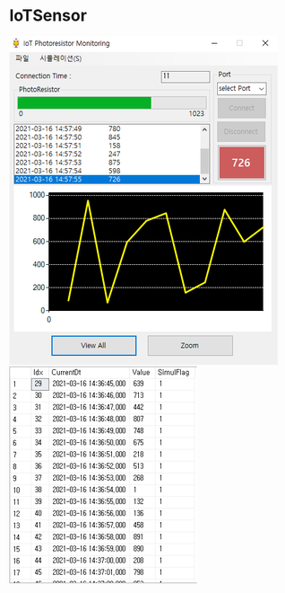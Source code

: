 # IoTSensor

<kbd>![IoT Data](/WinformApp/WinForm_capture/IoTData.PNG "IoT Data")</kbd>
<kbd>![IoT Data DB](/WinformApp/WinForm_capture/IoTDataDB.PNG "IoT Data DB")</kbd>
